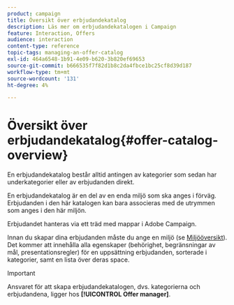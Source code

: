 ```yaml
---
product: campaign
title: Översikt över erbjudandekatalog
description: Läs mer om erbjudandekatalogen i Campaign
feature: Interaction, Offers
audience: interaction
content-type: reference
topic-tags: managing-an-offer-catalog
exl-id: 464a6548-1b91-4e09-b620-3b820ef69653
source-git-commit: b666535f7f82d1b8c2da4fbce1bc25cf8d39d187
workflow-type: tm+mt
source-wordcount: '131'
ht-degree: 4%

---
```


# Översikt över erbjudandekatalog{#offer-catalog-overview}



En erbjudandekatalog består alltid antingen av kategorier som sedan har underkategorier eller av erbjudanden direkt.

En erbjudandekatalog är en del av en enda miljö som ska anges i förväg. Erbjudanden i den här katalogen kan bara associeras med de utrymmen som anges i den här miljön.

Erbjudandet hanteras via ett träd med mappar i Adobe Campaign.

Innan du skapar dina erbjudanden måste du ange en miljö (se [Miljööversikt](../../interaction/using/environments-overview.md)). Det kommer att innehålla alla egenskaper (behörighet, begränsningar av mål, presentationsregler) för en uppsättning erbjudanden, sorterade i kategorier, samt en lista över deras space.

>[!IMPORTANT]
>
>Ansvaret för att skapa erbjudandekatalogen, dvs. kategorierna och erbjudandena, ligger hos **[!UICONTROL Offer manager]**.
